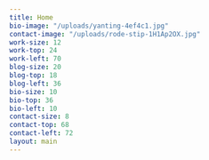 ```yaml
---
title: Home
bio-image: "/uploads/yanting-4ef4c1.jpg"
contact-image: "/uploads/rode-stip-1H1Ap2OX.jpg"
work-size: 12
work-top: 24
work-left: 70
blog-size: 20
blog-top: 18
blog-left: 36
bio-size: 10
bio-top: 36
bio-left: 10
contact-size: 8
contact-top: 68
contact-left: 72
layout: main
---
```


